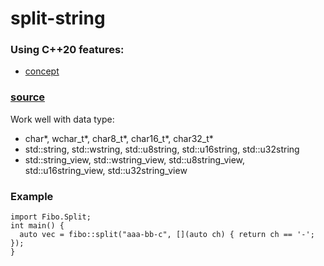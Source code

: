 # split-string
### Using C++20 features:
* [concept](https://en.cppreference.com/w/cpp/header/concepts)
### [source](/include/split.ixx)
Work well with data type:  
* char*, wchar_t*, char8_t*, char16_t*, char32_t*  
* std::string, std::wstring, std::u8string, std::u16string, std::u32string  
* std::string_view, std::wstring_view, std::u8string_view, std::u16string_view, std::u32string_view  
  
### Example  
```
import Fibo.Split;
int main() {
  auto vec = fibo::split("aaa-bb-c", [](auto ch) { return ch == '-'; });
}
```
